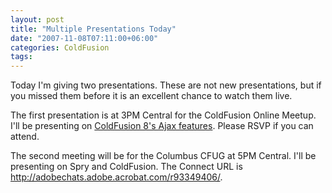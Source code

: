 ```yaml
---
layout: post
title: "Multiple Presentations Today"
date: "2007-11-08T07:11:00+06:00"
categories: ColdFusion 
tags: 
---
```


Today I'm giving two presentations. These are not new presentations, but if you missed them before it is an excellent chance to watch them live.

The first presentation is at 3PM Central for the ColdFusion Online Meetup. I'll be presenting on <a href="http://coldfusion.meetup.com/17/calendar/6679975/">ColdFusion 8's Ajax features</a>. Please RSVP if you can attend. 

The second meeting will be for the Columbus CFUG at 5PM Central. I'll be presenting on Spry and ColdFusion. The Connect URL is <a href="http://adobechats.adobe.acrobat.com/r93349406/">http://adobechats.adobe.acrobat.com/r93349406/</a>.